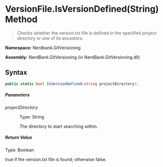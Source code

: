 # VersionFile.IsVersionDefined(String) Method
> Checks whether the version.txt file is defined in the specified project directory or one of its ancestors.

**Namespace:** Nerdbank.GitVersioning

**Assembly:** NerdBank.GitVersioning (in NerdBank.GitVersioning.dll)
## Syntax
~~~~csharp
public static bool IsVersionDefined(string projectDirectory);
~~~~
##### Parameters
*projectDirectory*

&nbsp;&nbsp;&nbsp;&nbsp;&nbsp;&nbsp;&nbsp;&nbsp;&nbsp;&nbsp;&nbsp;&nbsp;Type: String

&nbsp;&nbsp;&nbsp;&nbsp;&nbsp;&nbsp;&nbsp;&nbsp;&nbsp;&nbsp;&nbsp;&nbsp;The directory to start searching within.


##### Return Value
Type: Boolean

true if the version.txt file is found; otherwise false.

